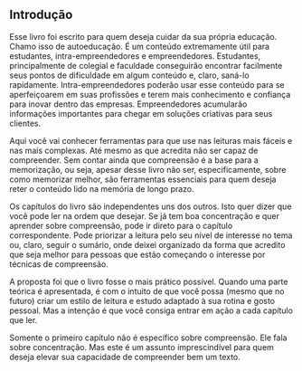 ## Introdução

Esse livro foi escrito para quem deseja cuidar da sua própria educação. Chamo isso de autoeducação. É um conteúdo extremamente útil para estudantes, intra-empreendedores e empreendedores. Estudantes, principalmente de colegial e faculdade conseguirão encontrar facilmente seus pontos de dificuldade em algum conteúdo e, claro, saná-lo rapidamente. Intra-empreendedores poderão usar esse conteúdo para se aperfeiçoarem em suas profissões e terem mais conhecimento e confiança para inovar dentro das empresas. Empreendedores acumularão informações importantes para chegar em soluções criativas para seus clientes.

Aqui você vai conhecer ferramentas para que use nas leituras mais fáceis e nas mais complexas. Até mesmo as que acredita não ser capaz de compreender. Sem contar ainda que compreensão é a base para a memorização, ou seja, apesar desse livro não ser, especificamente, sobre como memorizar melhor, são ferramentas essenciais para quem deseja reter o conteúdo lido na memória de longo prazo.

Os capítulos do livro são independentes uns dos outros. Isto quer dizer que você pode ler na ordem que desejar. Se já tem boa concentração e quer aprender sobre compreensão, pode ir direto para o capítulo correspondente. Pode priorizar a leitura pelo seu nível de interesse no tema ou, claro, seguir o sumário, onde deixei organizado da forma que acredito que seja melhor para pessoas que estão começando o interesse por técnicas de compreensão.

A proposta foi que o livro fosse o mais prático possível. Quando uma parte teórica é apresentada, é com o intuito de que você possa (mesmo que no futuro) criar um estilo de leitura e estudo adaptado à sua rotina e gosto pessoal. Mas a intenção é que você consiga entrar em ação a cada capítulo que ler.

Somente o primeiro capítulo não é específico sobre compreensão. Ele fala sobre concentração. Mas este é um assunto imprescindível para quem deseja elevar sua capacidade de compreender bem um texto.
